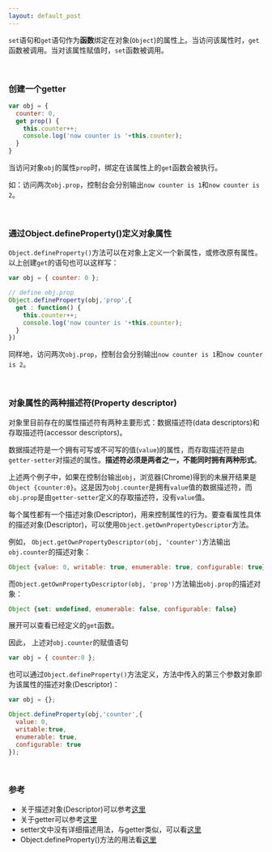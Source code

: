 ```yaml
---
layout: default_post
---
```


`set`语句和`get`语句作为**函数**绑定在对象(`Object`)的属性上。当访问该属性时，`get`函数被调用。当对该属性赋值时，`set`函数被调用。

<br/>

### 创建一个getter

```javascript
var obj = {
  counter: 0,
  get prop() {
    this.counter++;
    console.log('now counter is '+this.counter);
  }
}
```

当访问对象`obj`的属性`prop`时，绑定在该属性上的`get`函数会被执行。

如：访问两次`obj.prop`，控制台会分别输出`now counter is 1`和`now counter is 2`。

<br/>

### 通过Object.defineProperty()定义对象属性

`Object.defineProperty()`方法可以在对象上定义一个新属性，或修改原有属性。以上创建`get`的语句也可以这样写：

```javascript
var obj = { counter: 0 };

// define obj.prop
Object.defineProperty(obj,'prop',{
  get : function() {
    this.counter++;
    console.log('now counter is '+this.counter);
  }
})
```
同样地，访问两次`obj.prop`，控制台会分别输出`now counter is 1`和`now counter is 2`。

<br/>

### 对象属性的两种描述符(Property descriptor)


对象里目前存在的属性描述符有两种主要形式：数据描述符(data descriptors)和存取描述符(accessor descriptors)。

数据描述符是一个拥有可写或不可写的值(`value`)的属性，而存取描述符是由`getter-setter`对描述的属性。**描述符必须是两者之一，不能同时拥有两种形式**。

上述两个例子中，如果在控制台输出`obj`，浏览器(Chrome)得到的未展开结果是`Object {counter:0}`。这是因为`obj.counter`是拥有`value`值的数据描述符，而`obj.prop`是由`getter-setter`定义的存取描述符，没有`value`值。

每个属性都有一个描述对象(Descriptor)，用来控制属性的行为。要查看属性具体的描述对象(Descriptor)，可以使用`Object.getOwnPropertyDescriptor`方法。

例如， `Object.getOwnPropertyDescriptor(obj, 'counter')`方法输出`obj.counter`的描述对象：

```javascript
Object {value: 0, writable: true, enumerable: true, configurable: true}
```

而`Object.getOwnPropertyDescriptor(obj, 'prop')`方法输出`obj.prop`的描述对象：

```javascript
Object {set: undefined, enumerable: false, configurable: false}
```

展开可以查看已经定义的`get`函数。

因此， 上述对`obj.counter`的赋值语句

```javascript
var obj = { counter:0 };
```

也可以通过`Object.defineProperty()`方法定义，方法中传入的第三个参数对象即为该属性的描述对象(Descriptor)：

```javascript
var obj = {};

Object.defineProperty(obj,'counter',{
  value: 0,
  writable:true,
  enumerable: true,
  configurable: true
});
```

<br/>

### 参考

* 关于描述对象(Descriptor)可以参考[这里](http://es6.ruanyifeng.com/#docs/object#属性的可枚举性)
* 关于getter可以参考[这里](https://developer.mozilla.org/zh-CN/docs/Web/JavaScript/Reference/Functions/get)
* setter文中没有详细描述用法，与getter类似，可以看[这里](https://developer.mozilla.org/zh-CN/docs/Web/JavaScript/Reference/Functions/set)
* Object.defineProperty()方法的用法看[这里](https://developer.mozilla.org/en-US/docs/Web/JavaScript/Reference/Global_Objects/Object/defineProperty)